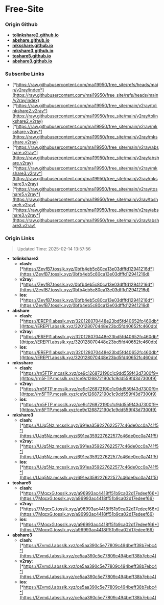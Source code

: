 # Free-Site

### Origin Github

- [**tolinkshare2.github.io**](https://github.com/tolinkshare2/tolinkshare2.github.io)
- [**abshare.github.io**](https://github.com/abshare/abshare.github.io)
- [**mksshare.github.io**](https://github.com/mksshare/mksshare.github.io)
- [**mkshare3.github.io**](https://github.com/mkshare3/mkshare3.github.io)
- [**toshare5.github.io**](https://github.com/toshare5/toshare5.github.io)
- [**abshare3.github.io**](https://github.com/abshare3/abshare3.github.io)

### Subscribe Links

- [*https://raw.githubusercontent.com/mai19950/free_site/refs/heads/main/v2ray/index*](https://raw.githubusercontent.com/mai19950/free_site/refs/heads/main/v2ray/index)
- [*https://raw.githubusercontent.com/mai19950/free_site/main/v2ray/tolinkshare2.v2ray*](https://raw.githubusercontent.com/mai19950/free_site/main/v2ray/tolinkshare2.v2ray)
- [*https://raw.githubusercontent.com/mai19950/free_site/main/v2ray/mksshare.v2ray*](https://raw.githubusercontent.com/mai19950/free_site/main/v2ray/mksshare.v2ray)
- [*https://raw.githubusercontent.com/mai19950/free_site/main/v2ray/abshare.v2ray*](https://raw.githubusercontent.com/mai19950/free_site/main/v2ray/abshare.v2ray)
- [*https://raw.githubusercontent.com/mai19950/free_site/main/v2ray/mkshare3.v2ray*](https://raw.githubusercontent.com/mai19950/free_site/main/v2ray/mkshare3.v2ray)
- [*https://raw.githubusercontent.com/mai19950/free_site/main/v2ray/toshare5.v2ray*](https://raw.githubusercontent.com/mai19950/free_site/main/v2ray/toshare5.v2ray)
- [*https://raw.githubusercontent.com/mai19950/free_site/main/v2ray/abshare3.v2ray*](https://raw.githubusercontent.com/mai19950/free_site/main/v2ray/abshare3.v2ray)

### Origin Links

> Updated Time: 2025-02-14 13:57:56

- **tolinkshare2**
  - **clash**: [*https://ZevfB7.tosslk.xyz/0bfb4eb5c80ca13e03dfffd12941216d*](https://ZevfB7.tosslk.xyz/0bfb4eb5c80ca13e03dfffd12941216d)
  - **v2ray**: [*https://ZevfB7.tosslk.xyz/0bfb4eb5c80ca13e03dfffd12941216d*](https://ZevfB7.tosslk.xyz/0bfb4eb5c80ca13e03dfffd12941216d)
  - **ios**: [*https://ZevfB7.tosslk.xyz/0bfb4eb5c80ca13e03dfffd12941216d*](https://ZevfB7.tosslk.xyz/0bfb4eb5c80ca13e03dfffd12941216d)
- **abshare**
  - **clash**: [*https://EREPI1.absslk.xyz/320128070448e23bd5fd40652fc460db*](https://EREPI1.absslk.xyz/320128070448e23bd5fd40652fc460db)
  - **v2ray**: [*https://EREPI1.absslk.xyz/320128070448e23bd5fd40652fc460db*](https://EREPI1.absslk.xyz/320128070448e23bd5fd40652fc460db)
  - **ios**: [*https://EREPI1.absslk.xyz/320128070448e23bd5fd40652fc460db*](https://EREPI1.absslk.xyz/320128070448e23bd5fd40652fc460db)
- **mksshare**
  - **clash**: [*https://rn5FTP.mcsslk.xyz/ce9c126872190c1c9dd559f43d7300f9*](https://rn5FTP.mcsslk.xyz/ce9c126872190c1c9dd559f43d7300f9)
  - **v2ray**: [*https://rn5FTP.mcsslk.xyz/ce9c126872190c1c9dd559f43d7300f9*](https://rn5FTP.mcsslk.xyz/ce9c126872190c1c9dd559f43d7300f9)
  - **ios**: [*https://rn5FTP.mcsslk.xyz/ce9c126872190c1c9dd559f43d7300f9*](https://rn5FTP.mcsslk.xyz/ce9c126872190c1c9dd559f43d7300f9)
- **mkshare3**
  - **clash**: [*https://UJq5Nz.mcsslk.xyz/691ea359227622577c46de0cc0a741f5*](https://UJq5Nz.mcsslk.xyz/691ea359227622577c46de0cc0a741f5)
  - **v2ray**: [*https://UJq5Nz.mcsslk.xyz/691ea359227622577c46de0cc0a741f5*](https://UJq5Nz.mcsslk.xyz/691ea359227622577c46de0cc0a741f5)
  - **ios**: [*https://UJq5Nz.mcsslk.xyz/691ea359227622577c46de0cc0a741f5*](https://UJq5Nz.mcsslk.xyz/691ea359227622577c46de0cc0a741f5)
- **toshare5**
  - **clash**: [*https://7MqcxG.tosslk.xyz/a96993ac4418ff51b9ca02d17edeef66*](https://7MqcxG.tosslk.xyz/a96993ac4418ff51b9ca02d17edeef66)
  - **v2ray**: [*https://7MqcxG.tosslk.xyz/a96993ac4418ff51b9ca02d17edeef66*](https://7MqcxG.tosslk.xyz/a96993ac4418ff51b9ca02d17edeef66)
  - **ios**: [*https://7MqcxG.tosslk.xyz/a96993ac4418ff51b9ca02d17edeef66*](https://7MqcxG.tosslk.xyz/a96993ac4418ff51b9ca02d17edeef66)
- **abshare3**
  - **clash**: [*https://IZvmdJ.absslk.xyz/ce5aa390c5e77809c494beff38b7ebc4*](https://IZvmdJ.absslk.xyz/ce5aa390c5e77809c494beff38b7ebc4)
  - **v2ray**: [*https://IZvmdJ.absslk.xyz/ce5aa390c5e77809c494beff38b7ebc4*](https://IZvmdJ.absslk.xyz/ce5aa390c5e77809c494beff38b7ebc4)
  - **ios**: [*https://IZvmdJ.absslk.xyz/ce5aa390c5e77809c494beff38b7ebc4*](https://IZvmdJ.absslk.xyz/ce5aa390c5e77809c494beff38b7ebc4)
